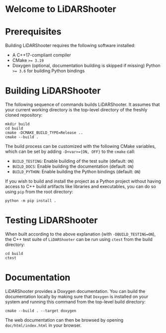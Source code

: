 # Welcome to LiDARShooter



# Prerequisites

Building LiDARShooter requires the following software installed:

* A C++17-compliant compiler
* CMake `>= 3.19`
* Doxygen (optional, documentation building is skipped if missing) Python `>= 3.6` for building Python bindings

# Building LiDARShooter

The following sequence of commands builds LiDARShooter.
It assumes that your current working directory is the top-level directory
of the freshly cloned repository:

```
mkdir build
cd build
cmake -DCMAKE_BUILD_TYPE=Release ..
cmake --build .
```

The build process can be customized with the following CMake variables,
which can be set by adding `-D<var>={ON, OFF}` to the `cmake` call:

* `BUILD_TESTING`: Enable building of the test suite (default: `ON`)
* `BUILD_DOCS`: Enable building the documentation (default: `ON`)
* `BUILD_PYTHON`: Enable building the Python bindings (default: `ON`)


If you wish to build and install the project as a Python project without
having access to C++ build artifacts like libraries and executables, you
can do so using `pip` from the root directory:

```
python -m pip install .
```

# Testing LiDARShooter

When built according to the above explanation (with `-DBUILD_TESTING=ON`),
the C++ test suite of `LiDARShooter` can be run using
`ctest` from the build directory:

```
cd build
ctest
```

# Documentation

LiDARShooter provides a Doxygen documentation. You can build
the documentation locally by making sure that `Doxygen` is installed on your system
and running this command from the top-level build directory:

```
cmake --build . --target doxygen
```

The web documentation can then be browsed by opening `doc/html/index.html` in your browser.

